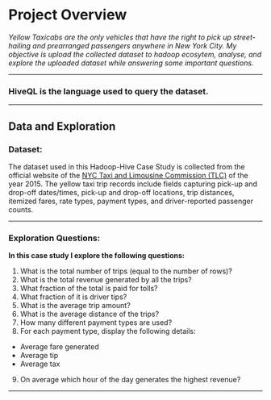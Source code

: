 # Project Overview

*Yellow Taxicabs are the only vehicles that have the right to pick up street-hailing and prearranged passengers anywhere in New York City. My objective is upload the collected dataset to hadoop ecosytem, analyse, and explore the uploaded dataset while answering some important questions.*

-------------------------------------------------------------------------------------------------------------------------------------------------
### HiveQL is the language used to query the dataset. 

-------------------------------------------------------------------------------------------------------------------------------------------------
## Data and Exploration

### Dataset: <br />

The dataset used in this Hadoop-Hive Case Study is collected from the official website of the [NYC Taxi and Limousine Commission (TLC)](https://www1.nyc.gov/site/tlc/about/tlc-trip-record-data.page) of the year 2015. The yellow taxi trip records include fields capturing pick-up and drop-off dates/times, pick-up and drop-off locations, trip distances, itemized fares, rate types, payment types, and driver-reported passenger counts.

-------------------------------------------------------------------------------------------------------------------------------------------------

### Exploration Questions: <br />
 
**In this case study I explore the following questions:**
 
1. What is the total number of trips (equal to the number of rows)?
2. What is the total revenue generated by all the trips?
3. What fraction of the total is paid for tolls? 
4. What fraction of it is driver tips?
5. What is the average trip amount?
6. What is the average distance of the trips?
7. How many different payment types are used?
8. For each payment type, display the following details:
 - Average fare generated
 - Average tip
 - Average tax
9. On average which hour of the day generates the highest revenue?
 
-------------------------------------------------------------------------------------------------------------------------------------------------
 
 
 
 
 
 
 
